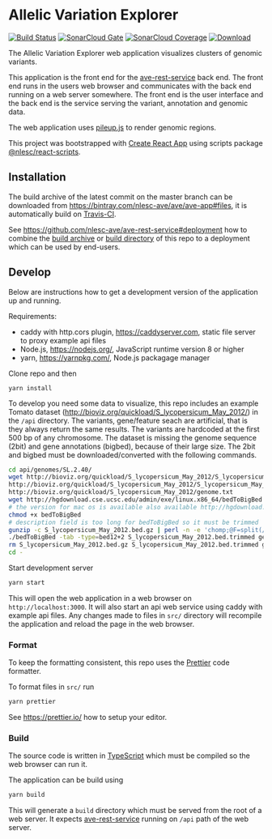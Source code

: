 # Allelic Variation Explorer

[![Build Status](https://travis-ci.org/nlesc-ave/ave-app.svg?branch=master)](https://travis-ci.org/nlesc-ave/ave-app)
[![SonarCloud Gate](https://sonarcloud.io/api/badges/gate?key=nlesc-ave:ave-app)](https://sonarcloud.io/dashboard?id=nlesc-ave:ave-app)
[![SonarCloud Coverage](https://sonarcloud.io/api/badges/measure?key=nlesc-ave:ave-app&metric=coverage)](https://sonarcloud.io/component_measures/domain/Coverage?id=nlesc-ave:ave-app)
[![Download](https://api.bintray.com/packages/nlesc-ave/ave/ave-app/images/download.svg) ](https://bintray.com/nlesc-ave/ave/ave-app/_latestVersion#files)

The Allelic Variation Explorer web application visualizes clusters of genomic variants.

This application is the front end for the [ave-rest-service](https://github.com/nlesc-ave/ave-rest-service) back end.
The front end runs in the users web browser and communicates with the back end running on a web server somewhere.
The front end is the user interface and the back end is the service serving the variant, annotation and genomic data.

The web application uses [pileup.js](https://github.com/hammerlab/pileup.js) to render genomic regions.

This project was bootstrapped with [Create React App](https://github.com/facebookincubator/create-react-app) using scripts package [@nlesc/react-scripts](https://github.com/NLeSC/create-react-app).

## Installation

The build archive of the latest commit on the master branch can be downloaded from https://bintray.com/nlesc-ave/ave/ave-app#files, it is automatically build on [Travis-CI](https://travis-ci.org/nlesc-ave/ave-app).

See https://github.com/nlesc-ave/ave-rest-service#deployment how to combine the [build archive](https://bintray.com/nlesc-ave/ave/ave-app#files) or [build directory](#build) of this repo to a deployment which can be used by end-users.

## Develop

Below are instructions how to get a development version of the application up and running.

Requirements:

- caddy with http.cors plugin, https://caddyserver.com, static file server to proxy example api files
- Node.js, https://nodejs.org/, JavaScript runtime version 8 or higher
- yarn, https://yarnpkg.com/, Node.js packagage manager

Clone repo and then
```
yarn install
```

To develop you need some data to visualize, this repo includes an example Tomato dataset (http://bioviz.org/quickload/S_lycopersicum_May_2012/) in the `/api` directory. The variants, gene/feature seach are artificial, that is they always return the same results. The variants are hardcoded at the first 500 bp of any chromosome.
The dataset is missing the genome sequence (2bit) and gene annotations (bigbed), because of their large size.
The 2bit and bigbed must be downloaded/converted with the following commands.

```bash
cd api/genomes/SL.2.40/
wget http://bioviz.org/quickload/S_lycopersicum_May_2012/S_lycopersicum_May_2012.2bit \
http://bioviz.org/quickload/S_lycopersicum_May_2012/S_lycopersicum_May_2012.bed.gz \
http://bioviz.org/quickload/S_lycopersicum_May_2012/genome.txt
wget http://hgdownload.cse.ucsc.edu/admin/exe/linux.x86_64/bedToBigBed
# the version for mac os is available also available http://hgdownload.cse.ucsc.edu/admin/exe/macOSX.x86_64/
chmod +x bedToBigBed
# description field is too long for bedToBigBed so it must be trimmed
gunzip -c S_lycopersicum_May_2012.bed.gz | perl -n -e 'chomp;@F=split(/\t/);$F[13] = substr($F[13],0,255); print join("\t", @F),"\n";'  > S_lycopersicum_May_2012.bed.trimmed
./bedToBigBed -tab -type=bed12+2 S_lycopersicum_May_2012.bed.trimmed genome.txt S_lycopersicum_May_2012.bb
rm S_lycopersicum_May_2012.bed.gz S_lycopersicum_May_2012.bed.trimmed genome.txt bedToBigBed
cd -
```

Start development server
```bash
yarn start
```

This will open the web application in a web browser on `http://localhost:3000`.
It will also start an api web service using caddy with example api files.
Any changes made to files in `src/` directory will recompile the application and reload the page in the web browser.

### Format

To keep the formatting consistent, this repo uses the [Prettier](https://prettier.io/) code formatter.

To format files in `src/` run
```bash
yarn prettier
```

See https://prettier.io/ how to setup your editor.

### Build

The source code is written in [TypeScript](https://www.typescriptlang.org/) which must be compiled so the web browser can run it.

The application can be build using
```bash
yarn build
```

This will generate a `build` directory which must be served from the root of a web server.
It expects [ave-rest-service](https://github.com/nlesc-ave/ave-rest-service) running on `/api` path of the web server.
